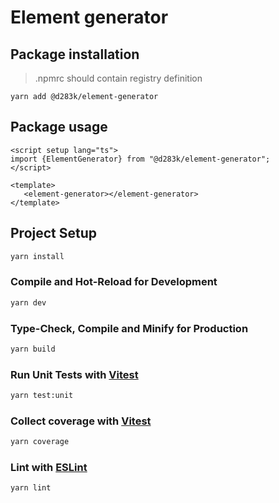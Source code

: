 # Element generator

## Package installation

> .npmrc should contain registry definition

```shell
yarn add @d283k/element-generator
```

## Package usage

```vue
<script setup lang="ts">
import {ElementGenerator} from "@d283k/element-generator";
</script>

<template>
   <element-generator></element-generator>
</template>
```

## Project Setup

```sh
yarn install
```

### Compile and Hot-Reload for Development

```sh
yarn dev
```

### Type-Check, Compile and Minify for Production

```sh
yarn build
```

### Run Unit Tests with [Vitest](https://vitest.dev/)

```sh
yarn test:unit
```

### Collect coverage with [Vitest](https://vitest.dev/)

```sh
yarn coverage
```

### Lint with [ESLint](https://eslint.org/)

```sh
yarn lint
```
